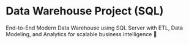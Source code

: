 # Data Warehouse Project (SQL)
End-to-End Modern Data Warehouse using SQL Server with ETL, Data Modeling, and Analytics for scalable business intelligence 🚀
